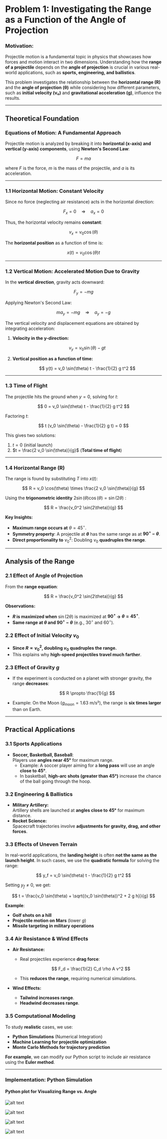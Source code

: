 # Problem 1: Investigating the Range as a Function of the Angle of Projection

###  Motivation:
Projectile motion is a fundamental topic in physics that showcases how forces and motion interact in two dimensions. Understanding how the **range of a projectile** depends on the **angle of projection** is crucial in various real-world applications, such as **sports, engineering, and ballistics**.

This problem investigates the relationship between the **horizontal range (R)** and the **angle of projection (θ)** while considering how different parameters, such as **initial velocity (v₀)** and **gravitational acceleration (g)**, influence the results.

---
## Theoretical Foundation

### **Equations of Motion: A Fundamental Approach**
Projectile motion is analyzed by breaking it into **horizontal (x-axis) and vertical (y-axis) components**, using **Newton's Second Law**:

$$
F = ma
$$

where $F$ is the force, $m$ is the mass of the projectile, and $a$ is its acceleration.

---

### **1.1 Horizontal Motion: Constant Velocity**
Since no force (neglecting air resistance) acts in the horizontal direction:

$$
F_x = 0 \quad \Rightarrow \quad a_x = 0
$$

Thus, the horizontal velocity remains **constant**:

$$
v_x = v_0 \cos(\theta)
$$

The **horizontal position** as a function of time is:

$$
x(t) = v_0 \cos(\theta) t
$$

---

### **1.2 Vertical Motion: Accelerated Motion Due to Gravity**
In the **vertical direction**, gravity acts downward:

$$
F_y = -mg
$$

Applying Newton's Second Law:

$$
m a_y = -mg \quad \Rightarrow \quad a_y = -g
$$

The vertical velocity and displacement equations are obtained by integrating acceleration:

1. **Velocity in the y-direction:**

   $$
   v_y = v_0 \sin(\theta) - g t
   $$

2. **Vertical position as a function of time:**

   $$
   y(t) = v_0 \sin(\theta) t - \frac{1}{2} g t^2
   $$

---

### **1.3 Time of Flight**
The projectile hits the ground when $y = 0$, solving for $t$:

$$
0 = v_0 \sin(\theta) t - \frac{1}{2} g t^2
$$

Factoring $t$:

$$
t (v_0 \sin(\theta) - \frac{1}{2} g t) = 0
$$

This gives two solutions:

1. $t = 0$ (initial launch)
2. $t = \frac{2 v_0 \sin(\theta)}{g}$ (**Total time of flight**)

---

### **1.4 Horizontal Range (R)**
The range is found by substituting $T$ into $x(t)$:

$$
R = v_0 \cos(\theta) \times \frac{2 v_0 \sin(\theta)}{g}
$$

Using the **trigonometric identity** $2 \sin(\theta) \cos(\theta) = \sin(2\theta)$ :

$$
R = \frac{v_0^2 \sin(2\theta)}{g}
$$

 **Key Insights:**

- **Maximum range occurs at** $\theta = 45^\circ$.
- **Symmetry property**: A projectile at **$\theta$** has the same range as at **$90^\circ - \theta$**.
- **Direct proportionality to** $v_0^2$: Doubling $v_0$ **quadruples the range**.

---

## Analysis of the Range

### **2.1 Effect of Angle of Projection**
From the **range equation**:

$$
R = \frac{v_0^2 \sin(2\theta)}{g}
$$

 **Observations:**

- **$R$ is maximized when** $\sin(2\theta)$ is maximized at **$90^\circ$ → $\theta = 45^\circ$**.
- **Same range at $\theta$ and $90^\circ - \theta$** (e.g., $30^\circ$ and $60^\circ$).

### **2.2 Effect of Initial Velocity $v_0$**
- **Since $R \propto v_0^2$, doubling $v_0$ quadruples the range.**
- This explains why **high-speed projectiles travel much farther**.

### **2.3 Effect of Gravity $g$**
- If the experiment is conducted on a planet with stronger gravity, the range **decreases**:

  $$
  R \propto \frac{1}{g}
  $$

- Example: On the Moon ($g_{\text{moon}} = 1.63$ m/s²), the range is **six times larger** than on Earth.

---

## Practical Applications

### **3.1 Sports Applications**
- **Soccer, Basketball, Baseball**:  
  Players use **angles near 45°** for maximum range.  
  - Example: A soccer player aiming for a **long pass** will use an angle **close to 45°**.
  - In basketball, **high-arc shots (greater than 45°)** increase the chance of the ball going through the hoop.

### **3.2 Engineering & Ballistics**
- **Military Artillery:**  
  Artillery shells are launched at **angles close to 45°** for maximum distance.
- **Rocket Science:**  
  Spacecraft trajectories involve **adjustments for gravity, drag, and other forces**.

### **3.3 Effects of Uneven Terrain**
In real-world applications, the **landing height** is often **not the same as the launch height**. In such cases, we use the **quadratic formula** for solving the range:

$$
y_f = v_0 \sin(\theta) t - \frac{1}{2} g t^2
$$

Setting $y_f \neq 0$, we get:

$$
t = \frac{v_0 \sin(\theta) + \sqrt{(v_0 \sin(\theta))^2 + 2 g h}}{g}
$$

 **Example**:  
- **Golf shots on a hill**  
- **Projectile motion on Mars** (lower $g$)  
- **Missile targeting in military operations**  

### **3.4 Air Resistance & Wind Effects**
- **Air Resistance:**  
  - Real projectiles experience **drag force**:  

    $$
    F_d = \frac{1}{2} C_d \rho A v^2
    $$

  - This **reduces the range**, requiring numerical simulations.
  
- **Wind Effects:**  
  - **Tailwind increases range**.
  - **Headwind decreases range**.

### **3.5 Computational Modeling**
To study **realistic** cases, we use:

- **Python Simulations** (Numerical Integration)
- **Machine Learning for projectile optimization**
- **Monte Carlo Methods for trajectory prediction**

**For example**, we can modify our Python script to include air resistance using the **Euler method**.

---

### Implementation: Python Simulation

#### **Python plot for Visualizing Range vs. Angle**
![alt text](image.png)

![alt text](image-1.png)

![alt text](image-2.png)

![alt text](image-4.png)